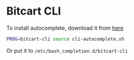 # Bitcart CLI

To install autocomplete, download it from [here](https://raw.githubusercontent.com/bitcart/bitcart-docker/master/compose/scripts/cli-autocomplete.sh)

```bash
PROG=bitcart-cli source cli-autocomplete.sh
```

Or put it to `/etc/bash_completion.d/bitcart-cli`
